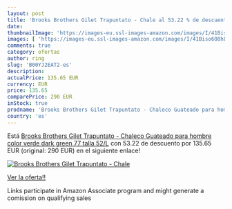 ```yaml
---
layout: post
title: 'Brooks Brothers Gilet Trapuntato - Chale al 53.22 % de descuento'
date: 
thumbnailImage: 'https://images-eu.ssl-images-amazon.com/images/I/41Biso6O8hL._SL200_.jpg'
images: [ 'https://images-eu.ssl-images-amazon.com/images/I/41Biso6O8hL._SL200_.jpg' ]
comments: true
category: ofertas
author: ring
slug: 'B00YJ2EAT2-es'
description:
actualPrice: 135.65 EUR
currency: EUR
price: 135.65
comparePrice: 290 EUR
inStock: true
prodname: 'Brooks Brothers Gilet Trapuntato - Chaleco Guateado para hombre  color verde  dark green 77   talla 52/L'
country: 'es'
---
```


Está [Brooks Brothers Gilet Trapuntato - Chaleco Guateado para hombre  color verde  dark green 77   talla 52/L](https://www.amazon.es/dp/B00YJ2EAT2/?tag=tolees-21) con 53.22 de descuento por 135.65 EUR (original: 290 EUR) en el siguiente enlace!

[![Brooks Brothers Gilet Trapuntato - Chale](https://images-eu.ssl-images-amazon.com/images/I/41Biso6O8hL._SL200_.jpg)](https://www.amazon.es/dp/B00YJ2EAT2/?tag=tolees-21)

[Ver la oferta!!](https://www.amazon.es/dp/B00YJ2EAT2/?tag=tolees-21)

Links participate in Amazon Associate program and might generate a comission on qualifying sales



